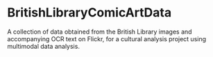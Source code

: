 # BritishLibraryComicArtData
A collection of data obtained from the British Library images and accompanying OCR text on Flickr, for a cultural analysis project using multimodal data analysis.
